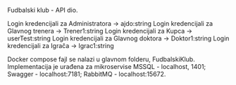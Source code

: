 Fudbalski klub - API dio.

Login kredencijali za Administratora -> ajdo:string
Login kredencijali za Glavnog trenera -> Trener1:string
Login kredencijali za Kupca -> userTest:string
Login kredencijali za Glavnog doktora -> Doktor1:string
Login kredencijali za Igrača -> Igrac1:string

Docker compose fajl se nalazi u glavnom folderu, FudbalskiKlub. Implementacija je urađena za mikroservise MSSQL - localhost, 1401; Swagger - localhost:7181; RabbitMQ - localhost:15672.

